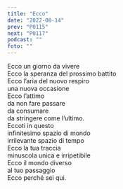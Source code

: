 ```yaml
---
title: "Ecco"
date: "2022-08-14"
prev: "P0115"
next: "P0117"
podcast: ""
foto: ""
---
```


Ecco un giorno da vivere  
Ecco la speranza del prossimo battito  
Ecco l’aria del nuovo respiro  
una nuova occasione  
Ecco l’attimo  
da non fare passare  
da consumare  
da stringere come l’ultimo.  
Eccoti in questo  
infinitesimo spazio di mondo  
irrilevante spazio di tempo  
Ecco la tua traccia  
minuscola unica e irripetibile  
Ecco il mondo diverso  
al tuo passaggio  
Ecco perché sei qui.
